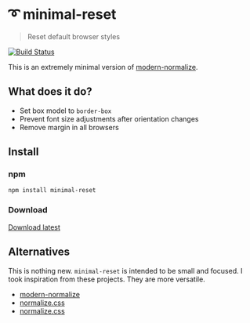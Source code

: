 # ➰ minimal-reset
> Reset default browser styles

[![Build Status](https://travis-ci.org/frekyll/minimal-reset.svg?branch=master)](https://travis-ci.org/frekyll/minimal-reset)

This is an extremely minimal version of [modern-normalize](https://github.com/sindresorhus/modern-normalize).

## What does it do?

- Set box model to `border-box`
- Prevent font size adjustments after orientation changes
- Remove margin in all browsers

## Install

### npm
`npm install minimal-reset`

### Download

[Download latest](https://github.com/frekyll/minimal-reset/archive/v1.0.zip)

## Alternatives

This is nothing new. `minimal-reset` is intended to be small and focused. I took inspiration from these projects. They are more versatile.

- [modern-normalize](https://github.com/sindresorhus/modern-normalize)
- [normalize.css](https://github.com/necolas/normalize.css/)
- [normalize.css](https://github.com/csstools/sanitize.css)
